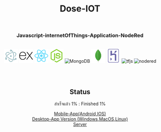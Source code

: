 <h1 align="center">Dose-IOT</h1>
<br/>

<h3 align="center">Javascript-internetOfThings-Application-NodeRed</h3>
<div align="center">

  <br/>
  <img src="https://github.com/devicons/devicon/blob/v2.15.1/icons/electron/electron-original.svg" alt="ElectronJS" width="45" height="45"/>
  <img src="https://github.com/devicons/devicon/blob/v2.15.1/icons/express/express-original.svg" alt="ExpressJS" width="45" height="45"/>
    <img src="https://github.com/devicons/devicon/blob/v2.15.1/icons/react/react-original.svg" alt="ReactJS" width="45" height="45"/>
  <img src="https://github.com/devicons/devicon/blob/v2.15.1/icons/nodejs/nodejs-original.svg" alt="NodeJS" width="45" height="45"/>
    <img src="https://miro.medium.com/max/2400/0*BRl-uL7N9LF-1hiD.png" alt="MongoDB" width="45" height="45"/>
      <img src="https://github.com/devicons/devicon/blob/v2.15.1/icons/mongodb/mongodb-original.svg" alt="MongoDB" width="45" height="45"/>
  <img src="https://github.com/devicons/devicon/blob/v2.15.1/icons/heroku/heroku-original.svg" alt="Heroku" width="45" height="45"/>
  <img src="https://codelabs.developers.google.com/static/codelabs/tensorflowjs-object-detection/img/1aee0ede85885520.png" alt="tfjs" width="45" height="45"/>
  <img src="https://upload.wikimedia.org/wikipedia/commons/2/2b/Node-red-icon.png" alt="nodered" width="45" height="45"/>
 </div>

<br/><br/>
<h2 align="center">Status</h2>
<p align="center">สำเร็จแล้ว 1% : Finished 1%</p>
<div align="center" >
<a  href="https://drive.google.com/file/d/1Upe1dM3aHSN_XjKju0v2q316yE161wuC/view?usp=share_link">Mobile-App(Android,IOS)</a><br/>
<a  href="https://drive.google.com/file/d/1a78yXjiTdyswuLjPdXO6eBN0DnSCBzgL/view?usp=share_link">Desktop-App Version (Windows,MacOS,Linux)</a><br/>
  <a  href="https://crud-server-7mzw.vercel.app/">Server</a><br/>
</div>
